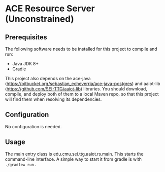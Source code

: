 # ACE Resource Server (Unconstrained)

## Prerequisites
The following software needs to be installed for this project to compile and run:
* Java JDK 8+
* Gradle

This project also depends on the ace-java (https://bitbucket.org/sebastian_echeverria/ace-java-postgres) and aaiot-lib (https://github.com/SEI-TTG/aaiot-lib) libraries. You should download, compile, and deploy both of them to a local Maven repo, so that this project will find them when resolving its dependencies.

 
## Configuration
No configuration is needed.
 
## Usage
The main entry class is edu.cmu.sei.ttg.aaiot.rs.main. This starts the command-line interface. A simple way to start it from gradle is with `./gradlew run` .


